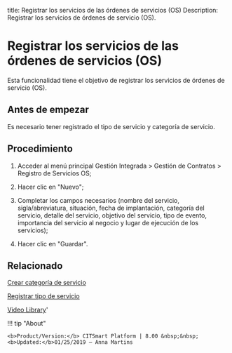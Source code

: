 title: Registrar los servicios de las órdenes de servicios (OS)
Description: Registrar los servicios de órdenes de servicio (OS).
# Registrar los servicios de las órdenes de servicios (OS)

Esta funcionalidad tiene el objetivo de registrar los servicios de órdenes de
servicio (OS).

Antes de empezar
--------------------

Es necesario tener registrado el tipo de servicio y categoría de servicio.

Procedimiento
-----------------

1.  Acceder al menú principal Gestión Integrada \> Gestión de Contratos \>
    Registro de Servicios OS;

2.  Hacer clic en "Nuevo";

3.  Completar los campos necesarios (nombre del servicio, sigla/abreviatura,
    situación, fecha de implantación, categoría del servicio, detalle del
    servicio, objetivo del servicio, tipo de evento, importancia del servicio al
    negocio y lugar de ejecución de los servicios);

4.  Hacer clic en "Guardar".


Relacionado
-----------

[Crear categoría de servicio](/es-es/citsmart-platform-8/processes/portfolio-and-catalog/configuration/create-service-category.html)

[Registrar tipo de servicio](/es-es/citsmart-platform-8/processes/portfolio-and-catalog/configuration/register-type-of-service.html)


<i class='fa fa-youtube-play  fa-2x' style='color:#97ce17;vertical-align: middle;'> </i> [Video Library](https://www.youtube.com/playlist?list=PLB5qK2uzf2ROTLt6Tt7uegzqwpXHX5nA2)'

!!! tip "About"

    <b>Product/Version:</b> CITSmart Platform | 8.00 &nbsp;&nbsp;
    <b>Updated:</b>01/25/2019 – Anna Martins

